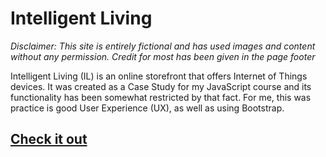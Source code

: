 # Intelligent Living

*Disclaimer: This site is entirely fictional and has used images and content without any permission. Credit for most has been given in the page footer*

Intelligent Living (IL) is an online storefront that offers Internet of Things devices. It was created as a Case Study for my JavaScript course and its functionality has been somewhat restricted by that fact. For me, this was practice is good User Experience (UX), as well as using Bootstrap.

## [Check it out](http://il.jmariner.com)
